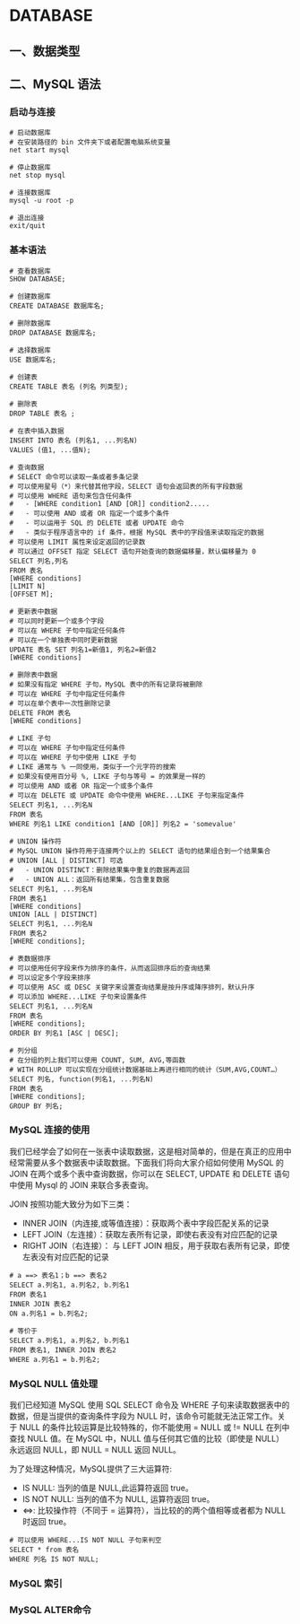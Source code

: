 # DATABASE

## 一、数据类型

## 二、MySQL 语法

### 启动与连接

```shell
# 启动数据库
# 在安装路径的 bin 文件夹下或者配置电脑系统变量
net start mysql

# 停止数据库
net stop mysql

# 连接数据库
mysql -u root -p

# 退出连接
exit/quit
```

### 基本语法

``` shell
# 查看数据库
SHOW DATABASE;

# 创建数据库
CREATE DATABASE 数据库名;

# 删除数据库
DROP DATABASE 数据库名;

# 选择数据库
USE 数据库名;

# 创建表
CREATE TABLE 表名 (列名 列类型);

# 删除表
DROP TABLE 表名 ;

# 在表中插入数据
INSERT INTO 表名 (列名1, ...列名N) 
VALUES (值1, ...值N);

# 查询数据
# SELECT 命令可以读取一条或者多条记录
# 可以使用星号（*）来代替其他字段，SELECT 语句会返回表的所有字段数据
# 可以使用 WHERE 语句来包含任何条件
#   - [WHERE condition1 [AND [OR]] condition2.....
#   - 可以使用 AND 或者 OR 指定一个或多个条件
#   - 可以运用于 SQL 的 DELETE 或者 UPDATE 命令
#   - 类似于程序语言中的 if 条件，根据 MySQL 表中的字段值来读取指定的数据
# 可以使用 LIMIT 属性来设定返回的记录数
# 可以通过 OFFSET 指定 SELECT 语句开始查询的数据偏移量，默认偏移量为 0
SELECT 列名,列名 
FROM 表名
[WHERE conditions]
[LIMIT N]
[OFFSET M];

# 更新表中数据
# 可以同时更新一个或多个字段
# 可以在 WHERE 子句中指定任何条件
# 可以在一个单独表中同时更新数据
UPDATE 表名 SET 列名1=新值1, 列名2=新值2
[WHERE conditions]

# 删除表中数据
# 如果没有指定 WHERE 子句，MySQL 表中的所有记录将被删除
# 可以在 WHERE 子句中指定任何条件
# 可以在单个表中一次性删除记录
DELETE FROM 表名 
[WHERE conditions]

# LIKE 子句
# 可以在 WHERE 子句中指定任何条件
# 可以在 WHERE 子句中使用 LIKE 子句
# LIKE 通常与 % 一同使用，类似于一个元字符的搜索
# 如果没有使用百分号 %, LIKE 子句与等号 = 的效果是一样的
# 可以使用 AND 或者 OR 指定一个或多个条件
# 可以在 DELETE 或 UPDATE 命令中使用 WHERE...LIKE 子句来指定条件
SELECT 列名1, ...列名N
FROM 表名
WHERE 列名1 LIKE condition1 [AND [OR]] 列名2 = 'somevalue'

# UNION 操作符
# MySQL UNION 操作符用于连接两个以上的 SELECT 语句的结果组合到一个结果集合
# UNION [ALL | DISTINCT] 可选
#   - UNION DISTINCT：删除结果集中重复的数据再返回
#   - UNION ALL：返回所有结果集，包含重复数据
SELECT 列名1, ...列名N
FROM 表名1
[WHERE conditions]
UNION [ALL | DISTINCT]
SELECT 列名1, ...列名N
FROM 表名2
[WHERE conditions];

# 表数据排序
# 可以使用任何字段来作为排序的条件，从而返回排序后的查询结果
# 可以设定多个字段来排序
# 可以使用 ASC 或 DESC 关键字来设置查询结果是按升序或降序排列，默认升序
# 可以添加 WHERE...LIKE 子句来设置条件
SELECT 列名1, ...列名N 
FROM 表名
[WHERE conditions];
ORDER BY 列名1 [ASC | DESC];

# 列分组
# 在分组的列上我们可以使用 COUNT, SUM, AVG,等函数
# WITH ROLLUP 可以实现在分组统计数据基础上再进行相同的统计（SUM,AVG,COUNT…）
SELECT 列名, function(列名1, ...列名N)
FROM 表名
[WHERE conditions];
GROUP BY 列名;
```

### MySQL 连接的使用

我们已经学会了如何在一张表中读取数据，这是相对简单的，但是在真正的应用中经常需要从多个数据表中读取数据。下面我们将向大家介绍如何使用 MySQL 的 JOIN 在两个或多个表中查询数据，你可以在 SELECT, UPDATE 和 DELETE 语句中使用 Mysql 的 JOIN 来联合多表查询。

JOIN 按照功能大致分为如下三类：

- INNER JOIN（内连接,或等值连接）：获取两个表中字段匹配关系的记录
- LEFT JOIN（左连接）：获取左表所有记录，即使右表没有对应匹配的记录
- RIGHT JOIN（右连接）： 与 LEFT JOIN 相反，用于获取右表所有记录，即使左表没有对应匹配的记录

``` shell
# a ==> 表名1；b ==> 表名2
SELECT a.列名1, a.列名2, b.列名1 
FROM 表名1
INNER JOIN 表名2 
ON a.列名1 = b.列名2;

# 等价于
SELECT a.列名1, a.列名2, b.列名1 
FROM 表名1, INNER JOIN 表名2 
WHERE a.列名1 = b.列名2;
```

### MySQL NULL 值处理

我们已经知道 MySQL 使用 SQL SELECT 命令及 WHERE 子句来读取数据表中的数据，但是当提供的查询条件字段为 NULL 时，该命令可能就无法正常工作。关于 NULL 的条件比较运算是比较特殊的，你不能使用 = NULL 或 != NULL 在列中查找 NULL 值。在 MySQL 中，NULL 值与任何其它值的比较（即使是 NULL）永远返回 NULL，即 NULL = NULL 返回 NULL。

为了处理这种情况，MySQL提供了三大运算符:

- IS NULL: 当列的值是 NULL,此运算符返回 true。
- IS NOT NULL: 当列的值不为 NULL, 运算符返回 true。
- <=>: 比较操作符（不同于 = 运算符），当比较的的两个值相等或者都为 NULL 时返回 true。

``` shell
# 可以使用 WHERE...IS NOT NULL 子句来判空
SELECT * from 表名 
WHERE 列名 IS NOT NULL;
```

### MySQL 索引

### MySQL ALTER命令
